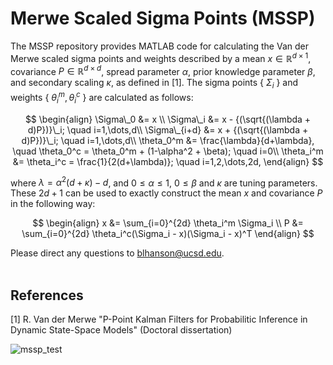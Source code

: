 # Merwe Scaled Sigma Points (MSSP)
The MSSP repository provides MATLAB code for calculating the Van der Merwe scaled sigma points and weights described by a mean $x \in \mathbb{R}^{d\times 1}$, covariance $P \in \mathbb{R}^{d\times d}$, spread parameter $\alpha$, prior knowledge parameter $\beta$, and secondary scaling $\kappa$, as defined in [1]. The sigma points { $\Sigma_i$ } and weights { $\theta_i^m, \theta_i^c$ } are calculated as follows:<br>

$$
\begin{align}
   \Sigma\_0 &= x \\
   \Sigma\_i &= x - {(\sqrt{(\lambda + d)P})}\_i; \quad i=1,\dots,d\\
   \Sigma\_{i+d} &= x + {(\sqrt{(\lambda + d)P})}\_i; \quad i=1,\dots,d\\
   \theta_0^m &= \frac{\lambda}{d+\lambda}, \quad \theta_0^c = \theta_0^m + (1-\alpha^2 + \beta); \quad i=0\\
   \theta_i^m &= \theta_i^c = \frac{1}{2(d+\lambda)}; \quad i=1,2,\dots,2d,
\end{align}
$$

where $\lambda = \alpha^2(d + \kappa) - d$, and $0 \leq \alpha \leq 1$, $0 \leq \beta$ and $\kappa$ are tuning parameters. These $2d+1$ can be used to exactly construct the mean $x$ and covariance $P$ in the following way: <br>

$$
\begin{align}
    x &= \sum_{i=0}^{2d} \theta_i^m \Sigma_i \\
    P &= \sum_{i=0}^{2d} \theta_i^c(\Sigma_i - x)(\Sigma_i - x)^T
\end{align}
$$

Please direct any questions to blhanson@ucsd.edu. <br><br>

## References
[1] R. Van der Merwe "P-Point Kalman Filters for Probabilitic Inference in Dynamic State-Space Models" (Doctoral dissertation)

![mssp_test](https://github.com/user-attachments/assets/74121144-be06-41b5-8d18-e676bba692f3)
